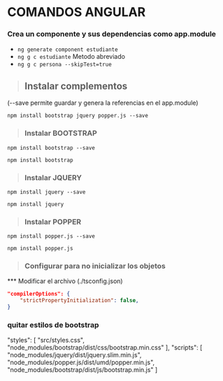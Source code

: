 
#  COMANDOS ANGULAR
### Crea un componente y sus dependencias como app.module

* `ng generate component estudiante`
* `ng g c estudiante` Metodo abreviado
* `ng g c persona --skipTest=true`


> ## Instalar complementos 
(--save permite guardar y genera la referencias en el app.module)

`npm install bootstrap jquery popper.js --save`

> ### Instalar BOOTSTRAP
`npm install bootstrap --save`

`npm install bootstrap`
> ### Instalar JQUERY
`npm install jquery --save`

`npm install jquery`
> ### Instalar POPPER
`npm install popper.js --save`

`npm install popper.js`

> ### Configurar para no inicializar los objetos
***  Modificar el archivo (./tsconfig.json)
````json
"compilerOptions": {
    "strictPropertyInitialization": false,
}
````

### quitar estilos de bootstrap

"styles": [
"src/styles.css",
"node_modules/bootstrap/dist/css/bootstrap.min.css"
],
"scripts": [
"node_modules/jquery/dist/jquery.slim.min.js",
"node_modules/popper.js/dist/umd/popper.min.js",
"node_modules/bootstrap/dist/js/bootstrap.min.js"
]


